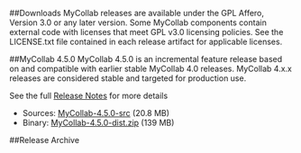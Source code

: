 ##Downloads
MyCollab releases are available under the GPL Affero, Version 3.0 or any later version. Some MyCollab components contain external code with licenses that meet GPL v3.0 licensing policies. See the LICENSE.txt file contained in each release artifact for applicable licenses.

##MyCollab 4.5.0
MyCollab 4.5.0 is an incremental feature release based on and compatible with earlier stable MyCollab 4.0 releases. MyCollab 4.x.x releases are considered stable and targeted for production use.

See the full [Release Notes](release-notes.html) for more details

* Sources: [MyCollab-4.5.0-src](https://github.com/esofthead/mycollab/archive/Release_4.5.0.zip) (20.8 MB)
* Binary: [MyCollab-4.5.0-dist.zip](https://github.com/esofthead/mycollab/releases/download/Release_4.5.0/mycollab-dist-4.5.0.zip) (139 MB)

##Release Archive
